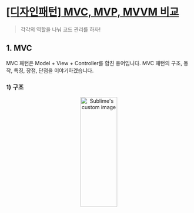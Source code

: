 # [[디자인패턴] MVC, MVP, MVVM 비교](https://beomy.tistory.com/43)
> 각각의 역할을 나눠 코드 관리를 하자!

## 1. MVC
MVC 패턴은 Model + View + Controller를 합친 용어입니다. MVC 패턴의 구조, 동작, 특징, 장점, 단점을 이야기하겠습니다.

### 1) 구조
<p align="center">
  <img src="https://img1.daumcdn.net/thumb/R1280x0/?scode=mtistory2&fname=https%3A%2F%2Fblog.kakaocdn.net%2Fdn%2F7IE8f%2FbtqBRvw9sFF%2FAGLRdsOLuvNZ9okmGOlkx1%2Fimg.png" width="100" height="299" alt="Sublime's custom image"/>
</p>
